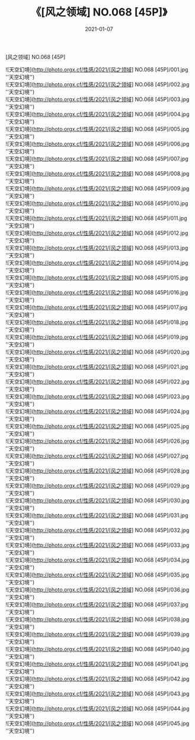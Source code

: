 ﻿---
layout: post
title:  《[风之领域] NO.068 [45P]》
date:   2021-01-07
img: http://photo.orgx.cf/性感/2021/[风之领域] NO.068 [45P]/000.jpg
categories: [美女, 性感, 泳衣]
---

[风之领域] NO.068 [45P]



![天空幻境](http://photo.orgx.cf/性感/2021/[风之领域] NO.068 [45P]/001.jpg ''天空幻境'') <br>
![天空幻境](http://photo.orgx.cf/性感/2021/[风之领域] NO.068 [45P]/002.jpg ''天空幻境'') <br>
![天空幻境](http://photo.orgx.cf/性感/2021/[风之领域] NO.068 [45P]/003.jpg ''天空幻境'') <br>
![天空幻境](http://photo.orgx.cf/性感/2021/[风之领域] NO.068 [45P]/004.jpg ''天空幻境'') <br>
![天空幻境](http://photo.orgx.cf/性感/2021/[风之领域] NO.068 [45P]/005.jpg ''天空幻境'') <br>
![天空幻境](http://photo.orgx.cf/性感/2021/[风之领域] NO.068 [45P]/006.jpg ''天空幻境'') <br>
![天空幻境](http://photo.orgx.cf/性感/2021/[风之领域] NO.068 [45P]/007.jpg ''天空幻境'') <br>
![天空幻境](http://photo.orgx.cf/性感/2021/[风之领域] NO.068 [45P]/008.jpg ''天空幻境'') <br>
![天空幻境](http://photo.orgx.cf/性感/2021/[风之领域] NO.068 [45P]/009.jpg ''天空幻境'') <br>
![天空幻境](http://photo.orgx.cf/性感/2021/[风之领域] NO.068 [45P]/010.jpg ''天空幻境'') <br>
![天空幻境](http://photo.orgx.cf/性感/2021/[风之领域] NO.068 [45P]/011.jpg ''天空幻境'') <br>
![天空幻境](http://photo.orgx.cf/性感/2021/[风之领域] NO.068 [45P]/012.jpg ''天空幻境'') <br>
![天空幻境](http://photo.orgx.cf/性感/2021/[风之领域] NO.068 [45P]/013.jpg ''天空幻境'') <br>
![天空幻境](http://photo.orgx.cf/性感/2021/[风之领域] NO.068 [45P]/014.jpg ''天空幻境'') <br>
![天空幻境](http://photo.orgx.cf/性感/2021/[风之领域] NO.068 [45P]/015.jpg ''天空幻境'') <br>
![天空幻境](http://photo.orgx.cf/性感/2021/[风之领域] NO.068 [45P]/016.jpg ''天空幻境'') <br>
![天空幻境](http://photo.orgx.cf/性感/2021/[风之领域] NO.068 [45P]/017.jpg ''天空幻境'') <br>
![天空幻境](http://photo.orgx.cf/性感/2021/[风之领域] NO.068 [45P]/018.jpg ''天空幻境'') <br>
![天空幻境](http://photo.orgx.cf/性感/2021/[风之领域] NO.068 [45P]/019.jpg ''天空幻境'') <br>
![天空幻境](http://photo.orgx.cf/性感/2021/[风之领域] NO.068 [45P]/020.jpg ''天空幻境'') <br>
![天空幻境](http://photo.orgx.cf/性感/2021/[风之领域] NO.068 [45P]/021.jpg ''天空幻境'') <br>
![天空幻境](http://photo.orgx.cf/性感/2021/[风之领域] NO.068 [45P]/022.jpg ''天空幻境'') <br>
![天空幻境](http://photo.orgx.cf/性感/2021/[风之领域] NO.068 [45P]/023.jpg ''天空幻境'') <br>
![天空幻境](http://photo.orgx.cf/性感/2021/[风之领域] NO.068 [45P]/024.jpg ''天空幻境'') <br>
![天空幻境](http://photo.orgx.cf/性感/2021/[风之领域] NO.068 [45P]/025.jpg ''天空幻境'') <br>
![天空幻境](http://photo.orgx.cf/性感/2021/[风之领域] NO.068 [45P]/026.jpg ''天空幻境'') <br>
![天空幻境](http://photo.orgx.cf/性感/2021/[风之领域] NO.068 [45P]/027.jpg ''天空幻境'') <br>
![天空幻境](http://photo.orgx.cf/性感/2021/[风之领域] NO.068 [45P]/028.jpg ''天空幻境'') <br>
![天空幻境](http://photo.orgx.cf/性感/2021/[风之领域] NO.068 [45P]/029.jpg ''天空幻境'') <br>
![天空幻境](http://photo.orgx.cf/性感/2021/[风之领域] NO.068 [45P]/030.jpg ''天空幻境'') <br>
![天空幻境](http://photo.orgx.cf/性感/2021/[风之领域] NO.068 [45P]/031.jpg ''天空幻境'') <br>
![天空幻境](http://photo.orgx.cf/性感/2021/[风之领域] NO.068 [45P]/032.jpg ''天空幻境'') <br>
![天空幻境](http://photo.orgx.cf/性感/2021/[风之领域] NO.068 [45P]/033.jpg ''天空幻境'') <br>
![天空幻境](http://photo.orgx.cf/性感/2021/[风之领域] NO.068 [45P]/034.jpg ''天空幻境'') <br>
![天空幻境](http://photo.orgx.cf/性感/2021/[风之领域] NO.068 [45P]/035.jpg ''天空幻境'') <br>
![天空幻境](http://photo.orgx.cf/性感/2021/[风之领域] NO.068 [45P]/036.jpg ''天空幻境'') <br>
![天空幻境](http://photo.orgx.cf/性感/2021/[风之领域] NO.068 [45P]/037.jpg ''天空幻境'') <br>
![天空幻境](http://photo.orgx.cf/性感/2021/[风之领域] NO.068 [45P]/038.jpg ''天空幻境'') <br>
![天空幻境](http://photo.orgx.cf/性感/2021/[风之领域] NO.068 [45P]/039.jpg ''天空幻境'') <br>
![天空幻境](http://photo.orgx.cf/性感/2021/[风之领域] NO.068 [45P]/040.jpg ''天空幻境'') <br>
![天空幻境](http://photo.orgx.cf/性感/2021/[风之领域] NO.068 [45P]/041.jpg ''天空幻境'') <br>
![天空幻境](http://photo.orgx.cf/性感/2021/[风之领域] NO.068 [45P]/042.jpg ''天空幻境'') <br>
![天空幻境](http://photo.orgx.cf/性感/2021/[风之领域] NO.068 [45P]/043.jpg ''天空幻境'') <br>
![天空幻境](http://photo.orgx.cf/性感/2021/[风之领域] NO.068 [45P]/044.jpg ''天空幻境'') <br>
![天空幻境](http://photo.orgx.cf/性感/2021/[风之领域] NO.068 [45P]/045.jpg ''天空幻境'') <br>